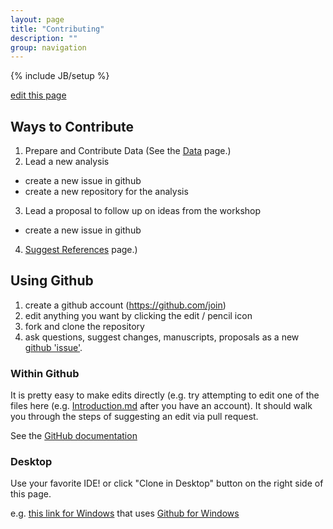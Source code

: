 ```yaml
---
layout: page
title: "Contributing"
description: ""
group: navigation
---
```

{% include JB/setup %}

[edit this page](https://github.com/soil-metamodel/soil-metamodel.github.com/edit/master/contributing.md)

## Ways to Contribute

1. Prepare and Contribute Data (See the [Data](https://soil-metamodel.github.com/data.html) page.)
2. Lead a new analysis
 * create a new issue in github
 * create a new repository for the analysis
3. Lead a proposal to follow up on ideas from the workshop
 * create a new issue in github
4. [Suggest References](https://soil-metamodel.github.com/references.html) page.)

## Using Github

1. create a github account (https://github.com/join)
2. edit anything you want by clicking the edit / pencil icon
3. fork and clone the repository
4. ask questions, suggest changes, manuscripts, proposals as a new [github 'issue'](https://github.com/soil-metamodel/soil-metamodel.github.com/issues/new).

### Within Github

It is pretty easy to make edits directly (e.g. try attempting to edit one of the files here (e.g. [Introduction.md]( https://github.com/dlebauer/ecological-forecasting-workflows-draft/edit/master/Introduction.md#fullscreen_blob_contents) after you have an account). It should walk you through the steps of suggesting an edit via pull request.

See the [GitHub documentation](https://help.github.com/articles/editing-files-in-another-user-s-repository)

### Desktop

Use your favorite IDE! or click "Clone in Desktop" button on the right side of this page.

e.g. [this link for Windows](github-windows://openRepo/https://github.com/dlebauer/soil_metamodel) that uses [Github for Windows](https://windows.github.com/)

